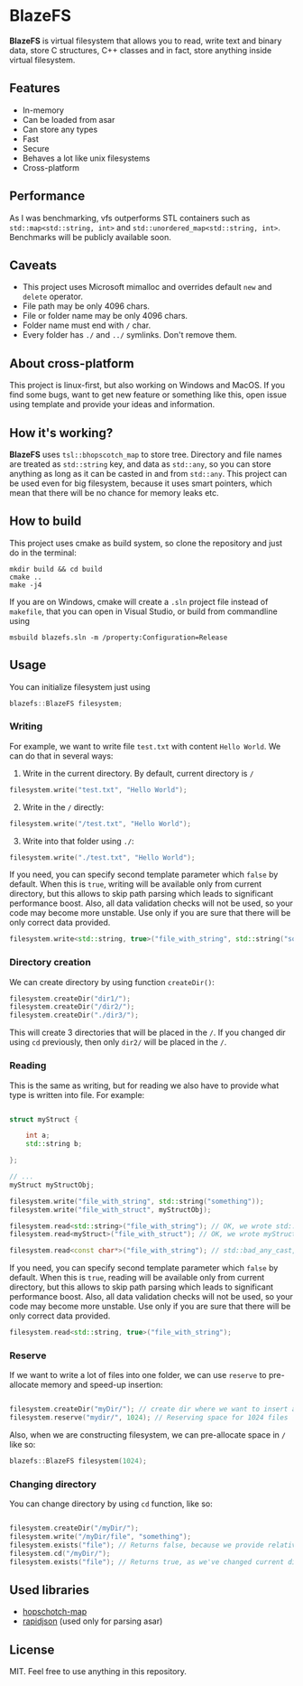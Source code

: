 # BlazeFS
**BlazeFS** is virtual filesystem that allows you to read, write text and binary data, store C structures, C++ classes and in fact, store anything inside virtual filesystem.
## Features
- In-memory
- Can be loaded from asar
- Can store any types
- Fast
- Secure
- Behaves a lot like unix filesystems
- Cross-platform

## Performance
As I was benchmarking, vfs outperforms STL containers such as `std::map<std::string, int>` and `std::unordered_map<std::string, int>`. Benchmarks will be publicly available soon.

## Caveats
- This project uses Microsoft mimalloc and overrides default `new` and `delete` operator.
- File path may be only 4096 chars.
- File or folder name may be only 4096 chars.
- Folder name must end with `/` char.
- Every folder has `./` and `../` symlinks. Don't remove them.

## About cross-platform
This project is linux-first, but also working on Windows and MacOS. If you find some bugs, want to get new feature or something like this, open issue using template and provide your ideas and information.
## How it's working?
**BlazeFS** uses `tsl::bhopscotch_map` to store tree. Directory and file names are treated as `std::string` key, and data as `std::any`, so you can store anything as long as it can be casted in and from `std::any`. This project can be used even for big filesystem, because it uses smart pointers, which mean that there will be no chance for memory leaks etc.
## How to build
This project uses cmake as build system, so clone the repository and just do in the terminal:
```
mkdir build && cd build
cmake ..
make -j4
```
If you are on Windows, cmake will create a `.sln` project file instead of `makefile`, that you can open in Visual Studio, or build from commandline using
```
msbuild blazefs.sln -m /property:Configuration=Release
```

## Usage
You can initialize filesystem just using
```cpp
blazefs::BlazeFS filesystem;
```
### Writing
For example, we want to write file `test.txt` with content `Hello World`. We can do that in several ways:
1. Write in the current directory. By default, current directory is `/`
```cpp
filesystem.write("test.txt", "Hello World");
```
2. Write in the `/` directly:
```cpp
filesystem.write("/test.txt", "Hello World");
```
3. Write into that folder using `./`:
```cpp
filesystem.write("./test.txt", "Hello World");
```

If you need, you can specify second template parameter which `false` by default. When this is `true`, writing will be available only from current directory, but this allows to skip path parsing which leads to significant performance boost. Also, all data validation checks will not be used, so your code may become more unstable. Use only if you are sure that there will be only correct data provided.

```cpp
filesystem.write<std::string, true>("file_with_string", std::string("something"));
```

### Directory creation

We can create directory by using function `createDir()`:
```cpp
filesystem.createDir("dir1/");
filesystem.createDir("/dir2/");
filesystem.createDir("./dir3/");
```
This will create 3 directories that will be placed in the `/`. If you changed dir using `cd` previously, then only `dir2/` will be placed in the `/`.

### Reading
This is the same as writing, but for reading we also have to provide what type is written into file. For example:
```cpp

struct myStruct {

    int a;
    std::string b;

};

// ...
myStruct myStructObj;

filesystem.write("file_with_string", std::string("something"));
filesystem.write("file_with_struct", myStructObj);

filesystem.read<std::string>("file_with_string"); // OK, we wrote std::string and are reading std string
filesystem.read<myStruct>("file_with_struct"); // OK, we wrote myStruct and are reading myStruct

filesystem.read<const char*>("file_with_string"); // std::bad_any_cast, trying to read const char* where we wrote std::string
```

If you need, you can specify second template parameter which `false` by default. When this is `true`, reading will be available only from current directory, but this allows to skip path parsing which leads to significant performance boost. Also, all data validation checks will not be used, so your code may become more unstable. Use only if you are sure that there will be only correct data provided.

```cpp
filesystem.read<std::string, true>("file_with_string");
```

### Reserve
If we want to write a lot of files into one folder, we can use `reserve` to pre-allocate memory and speed-up insertion:
```cpp

filesystem.createDir("myDir/"); // create dir where we want to insert a lot of files
filesystem.reserve("mydir/", 1024); // Reserving space for 1024 files

```

Also, when we are constructing filesystem, we can pre-allocate space in `/` like so:
```cpp
blazefs::BlazeFS filesystem(1024);
```

### Changing directory

You can change directory by using `cd` function, like so:

```cpp

filesystem.createDir("/myDir/");
filesystem.write("/myDir/file", "something");
filesystem.exists("file"); // Returns false, because we provide relative path, and current directory is /
filesystem.cd("/myDir/");
filesystem.exists("file"); // Returns true, as we've changed current directory

```

## Used libraries
- [hopschotch-map](https://github.com/Tessil/hopscotch-map)
- [rapidjson](https://rapidjson.org/) (used only for parsing asar)

## License
MIT. Feel free to use anything in this repository.